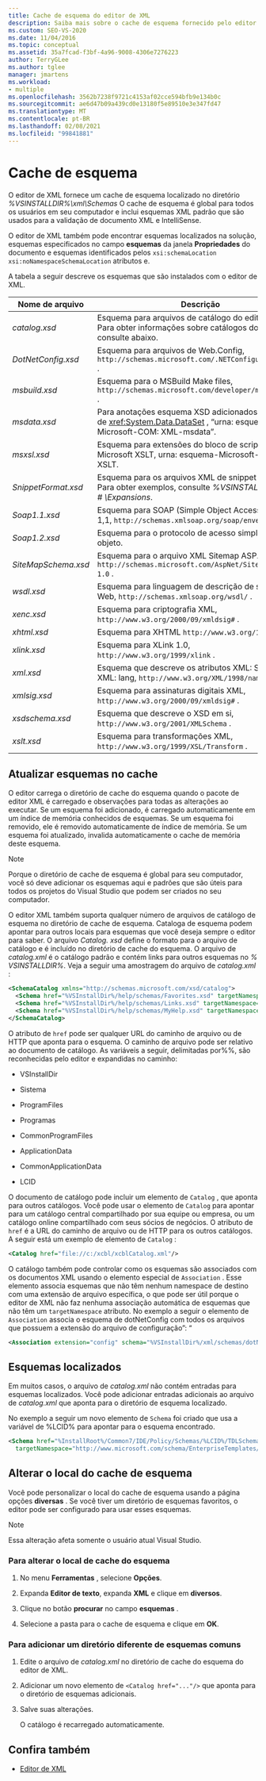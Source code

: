 ```yaml
---
title: Cache de esquema do editor de XML
description: Saiba mais sobre o cache de esquema fornecido pelo editor de XML que inclui esquemas XML padrão usados para IntelliSense e validação de documento XML.
ms.custom: SEO-VS-2020
ms.date: 11/04/2016
ms.topic: conceptual
ms.assetid: 35a7fcad-f3bf-4a96-9008-4306e7276223
author: TerryGLee
ms.author: tglee
manager: jmartens
ms.workload:
- multiple
ms.openlocfilehash: 3562b7238f9721c4153af02cce594bfb9e134b0c
ms.sourcegitcommit: ae6d47b09a439cd0e13180f5e89510e3e347fd47
ms.translationtype: MT
ms.contentlocale: pt-BR
ms.lasthandoff: 02/08/2021
ms.locfileid: "99841881"
---
```

# <a name="schema-cache"></a>Cache de esquema

O editor de XML fornece um cache de esquema localizado no diretório *%VSINSTALLDIR%\xml\Schemas* O cache de esquema é global para todos os usuários em seu computador e inclui esquemas XML padrão que são usados para a validação de documento XML e IntelliSense.

O editor de XML também pode encontrar esquemas localizados na solução, esquemas especificados no campo **esquemas** da janela **Propriedades** do documento e esquemas identificados pelos `xsi:schemaLocation` `xsi:noNamespaceSchemaLocation` atributos e.

A tabela a seguir descreve os esquemas que são instalados com o editor de XML.

| Nome de arquivo | Descrição |
|-| - |
| *catalog.xsd* | Esquema para arquivos de catálogo do editor XML. Para obter informações sobre catálogos do esquema, consulte abaixo. |
| *DotNetConfig.xsd* | Esquema para arquivos de Web.Config, `http://schemas.microsoft.com/.NETConfiguration/v2.0` . |
| *msbuild.xsd* | Esquema para o MSBuild Make files, `http://schemas.microsoft.com/developer/msbuild/2003` . |
| *msdata.xsd* | Para anotações esquema XSD adicionados pela classe de <xref:System.Data.DataSet> , “urna: esquema-Microsoft-COM: XML-msdata”. |
| *msxsl.xsd* | Esquema para extensões do bloco de script do Microsoft XSLT, urna: esquema-Microsoft-COM: XSLT. |
| *SnippetFormat.xsd* | Esquema para os arquivos XML de snippet de código. Para obter exemplos, consulte *%VSINSTALLDIR%\VC # \Expansions*. |
| *Soap1.1.xsd* | Esquema para SOAP (Simple Object Access Protocol) 1,1, `http://schemas.xmlsoap.org/soap/envelope/` . |
| *Soap1.2.xsd* | Esquema para o protocolo de acesso simples 1,2 do objeto. |
| *SiteMapSchema.xsd* | Esquema para o arquivo XML Sitemap ASP.NET, `http://schemas.microsoft.com/AspNet/SiteMap-File-1.0` . |
| *wsdl.xsd* | Esquema para linguagem de descrição de serviço Web, `http://schemas.xmlsoap.org/wsdl/` . |
| *xenc.xsd* | Esquema para criptografia XML, `http://www.w3.org/2000/09/xmldsig#` . |
| *xhtml.xsd* | Esquema para XHTML `http://www.w3.org/1999/xhtml` . |
| *xlink.xsd* | Esquema para XLink 1.0, `http://www.w3.org/1999/xlink` . |
| *xml.xsd* | Esquema que descreve os atributos XML: Space e XML: lang, `http://www.w3.org/XML/1998/namespace` . |
| *xmlsig.xsd* | Esquema para assinaturas digitais XML, `http://www.w3.org/2000/09/xmldsig#` . |
| *xsdschema.xsd* | Esquema que descreve o XSD em si, `http://www.w3.org/2001/XMLSchema` . |
| *xslt.xsd* | Esquema para transformações XML, `http://www.w3.org/1999/XSL/Transform` . |

## <a name="update-schemas-in-the-cache"></a>Atualizar esquemas no cache

O editor carrega o diretório de cache do esquema quando o pacote de editor XML é carregado e observações para todas as alterações ao executar. Se um esquema foi adicionado, é carregado automaticamente em um índice de memória conhecidos de esquemas. Se um esquema foi removido, ele é removido automaticamente de índice de memória. Se um esquema foi atualizado, invalida automaticamente o cache de memória deste esquema.

> [!NOTE]
> Porque o diretório de cache de esquema é global para seu computador, você só deve adicionar os esquemas aqui e padrões que são úteis para todos os projetos do Visual Studio que podem ser criados no seu computador.

O editor XML também suporta qualquer número de arquivos de catálogo de esquema no diretório de cache de esquema. Cataloga de esquema podem apontar para outros locais para esquemas que você deseja sempre o editor para saber. O arquivo *Catalog. xsd* define o formato para o arquivo de catálogo e é incluído no diretório de cache do esquema. O arquivo de *catalog.xml* é o catálogo padrão e contém links para outros esquemas no *% VSINSTALLDIR%*. Veja a seguir uma amostragem do arquivo de *catalog.xml* :

```xml
<SchemaCatalog xmlns="http://schemas.microsoft.com/xsd/catalog">
  <Schema href="%VSInstallDir%/help/schemas/Favorites.xsd" targetNamespace="urn:Favorites-Schema"/>
  <Schema href="%VSInstallDir%/help/schemas/Links.xsd" targetNamespace="urn:Links-Schema"/>
  <Schema href="%VSInstallDir%/help/schemas/MyHelp.xsd" targetNamespace="urn:VSHelp-Schema"/>
</SchemaCatalog>
```

O atributo de `href` pode ser qualquer URL do caminho de arquivo ou de HTTP que aponta para o esquema. O caminho de arquivo pode ser relativo ao documento de catálogo. As variáveis a seguir, delimitadas por%%, são reconhecidas pelo editor e expandidas no caminho:

- VSInstallDir

- Sistema

- ProgramFiles

- Programas

- CommonProgramFiles

- ApplicationData

- CommonApplicationData

- LCID

O documento de catálogo pode incluir um elemento de `Catalog` , que aponta para outros catálogos. Você pode usar o elemento de `Catalog` para apontar para um catálogo central compartilhado por sua equipe ou empresa, ou um catálogo online compartilhado com seus sócios de negócios. O atributo de `href` é a URL do caminho de arquivo ou de HTTP para os outros catálogos. A seguir está um exemplo de elemento de `Catalog` :

```xml
<Catalog href="file://c:/xcbl/xcblCatalog.xml"/>
```

O catálogo também pode controlar como os esquemas são associados com os documentos XML usando o elemento especial de `Association` . Esse elemento associa esquemas que não têm nenhum namespace de destino com uma extensão de arquivo específica, o que pode ser útil porque o editor de XML não faz nenhuma associação automática de esquemas que não têm um `targetNamespace` atributo. No exemplo a seguir o elemento de `Association` associa o esquema de dotNetConfig com todos os arquivos que possuem a extensão do arquivo de configuração”: “

```xml
<Association extension="config" schema="%VSInstallDir%/xml/schemas/dotNetConfig.xsd"/>
```

## <a name="localized-schemas"></a>Esquemas localizados

Em muitos casos, o arquivo de *catalog.xml* não contém entradas para esquemas localizados. Você pode adicionar entradas adicionais ao arquivo de *catalog.xml* que aponta para o diretório de esquema localizado.

No exemplo a seguir um novo elemento de `Schema` foi criado que usa a variável de %LCID% para apontar para o esquema encontrado.

```xml
<Schema href="%InstallRoot%/Common7/IDE/Policy/Schemas/%LCID%/TDLSchema.xsd"
  targetNamespace="http://www.microsoft.com/schema/EnterpriseTemplates/TDLSchema"/>
```

## <a name="change-the-location-of-the-schema-cache"></a>Alterar o local do cache de esquema

Você pode personalizar o local do cache de esquema usando a página opções **diversas** . Se você tiver um diretório de esquemas favoritos, o editor pode ser configurado para usar esses esquemas.

> [!NOTE]
> Essa alteração afeta somente o usuário atual Visual Studio.

### <a name="to-change-the-schema-cache-location"></a>Para alterar o local de cache do esquema

1. No menu **Ferramentas** , selecione **Opções**.

2. Expanda **Editor de texto**, expanda **XML** e clique em **diversos**.

3. Clique no botão **procurar** no campo **esquemas** .

4. Selecione a pasta para o cache de esquema e clique em **OK**.

### <a name="to-add-another-directory-of-common-schemas"></a>Para adicionar um diretório diferente de esquemas comuns

1. Edite o arquivo de *catalog.xml* no diretório de cache do esquema do editor de XML.

2. Adicionar um novo elemento de `<Catalog href="..."/>` que aponta para o diretório de esquemas adicionais.

3. Salve suas alterações.

   O catálogo é recarregado automaticamente.

## <a name="see-also"></a>Confira também

- [Editor de XML](../xml-tools/xml-editor.md)
